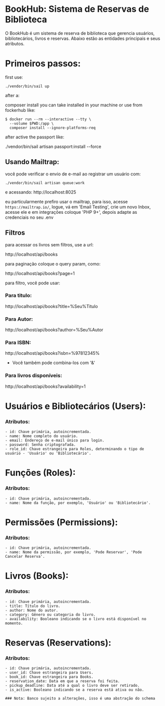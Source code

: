  # BookHub: Sistema de Reservas de Biblioteca

O BookHub é um sistema de reserva de biblioteca que gerencia usuários, bibliotecários, livros e reservas. Abaixo estão as entidades principais e seus atributos.

# Primeiros passos:

first use:

```
./vendor/bin/sail up
```

after a:

composer install you can take installed in your machine or use from fockerhub like:

```
$ docker run --rm --interactive --tty \
  --volume $PWD:/app \
  composer install --ignore-platforms-req
```

after active the passport like:

./vendor/bin/sail artisan passport:install --force

## Usando Mailtrap:

você pode verificar o envio de e-mail ao registrar um usuário com:

```
./vendor/bin/sail artisan queue:work
```

e acessando: http://localhost:8025

eu particularmente prefiro usar o mailtrap, para isso, acesse `https://mailtrap.io/`, logue, vá em 'Email Testing', crie um novo Inbox, acesse ele e em integrações coloque 'PHP 9+', depois adapte as credenciais no seu .env

## Filtros

para acessar os livros sem filtros, use a url:

http://localhost/api/books

para paginação coloque o query param, como:

http://localhost/api/books?page=1

para filtro, você pode usar:

### Para titulo:

http://localhost/api/books?title=%Seu%Titulo

### Para Autor:

http://localhost/api/books?author=%Seu%Autor

### Para ISBN:

http://localhost/api/books?isbn=%97812345%

- Você também pode combina-los com '&'

### Para livros disponíveis:

http://localhost/api/books?availability=1


# Usuários e Bibliotecários (Users):

 ### Atributos:

    - id: Chave primária, autoincrementada.
    - name: Nome completo do usuário.
    - email: Endereço de e-mail único para login.
    - password: Senha criptografada.
    - role_id: Chave estrangeira para Roles, determinando o tipo de usuário - 'Usuário' ou 'Bibliotecário'.

# Funções (Roles):

 ### Atributos:

    - id: Chave primária, autoincrementada.
    - name: Nome da função, por exemplo, 'Usuário' ou 'Bibliotecário'.

# Permissões (Permissions):

 ### Atributos:

    - id: Chave primária, autoincrementada.
    - name: Nome da permissão, por exemplo, 'Pode Reservar', 'Pode Cancelar Reserva'.

# Livros (Books):

 ### Atributos:

    - id: Chave primária, autoincrementada.
    - title: Título do livro.
    - author: Nome do autor.
    - category: Gênero ou categoria do livro.
    - availability: Booleano indicando se o livro está disponível no momento.

# Reservas (Reservations):

 ### Atributos:

    - id: Chave primária, autoincrementada.
    - user_id: Chave estrangeira para Users.
    - book_id: Chave estrangeira para Books.
    - reservation_date: Data em que a reserva foi feita.
    - pickup_deadline: Data até a qual o livro deve ser retirado.
    - is_active: Booleano indicando se a reserva está ativa ou não.

    ### Nota: Banco sujeito a alterações, isso é uma abstração do schema